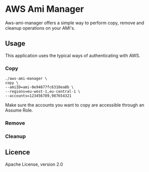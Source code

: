 # AWS Ami Manager

Aws-ami-manager offers a simple way to perform copy, remove and cleanup operations on your AMI's. 

## Usage

This application uses the typical ways of authenticating with AWS.

### Copy
```
./aws-ami-manager \
copy \
--amiID=ami-0e94877fc6310ea8b \
--regions=eu-west-1,eu-central-1 \
--accounts=123456789,987654321
```

Make sure the accounts you want to copy are accessible through an Assume Role. 

### Remove

### Cleanup

## Licence

Apache License, version 2.0
